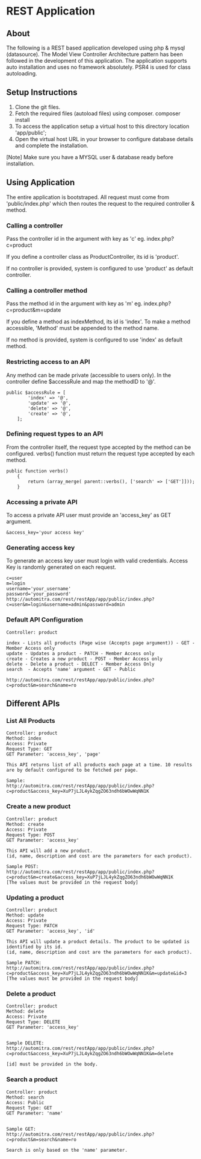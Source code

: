 # REST Application

## About
The following is a REST based application developed using php & mysql (datasource). The Model View Controller Architecture pattern has been followed in the development of this application. The application supports auto installation and uses no framework absolutely. PSR4 is used for class autoloading.

## Setup Instructions
1. Clone the git files.
2. Fetch the required files (autoload files) using composer.
	composer install
3. To access the application setup a virtual host to this directory location
	'app/public';
4. Open the virtual host URL in your browser to configure database details and complete the installation.

[Note] Make sure you have a MYSQL user & database ready before installation.


## Using Application

The entire application is bootstraped. All request must come from 'public/index.php' which then routes the request to the required controller & method.

### Calling a controller
Pass the controller id in the argument with key as 'c'
eg. index.php?c=product

If you define a controller class as ProductController, its id is 'product'.

If no controller is provided, system is configured to use 'product' as default controller.

### Calling a controller method
Pass the method id in the argument with key as 'm'
eg. index.php?c=product&m=update

If you define a method as indexMethod, its id is 'index'. To make a method accessible, 'Method' must be appended to the method name.

If no method is provided, system is configured to use 'index' as default method.

### Restricting access to an API
Any method can be made private (accessible to users only). In the controller define $accessRule and map the methodID to '@'.
```
public $accessRule = [
        'index' => '@',
        'update' => '@',
        'delete' => '@',
        'create' => '@',
    ];
```


### Defining request types to an API
From the controller itself, the request type accepted by the method can be configured. verbs() function must return the request type accepted by each method.
```
public function verbs()
    {
        return (array_merge( parent::verbs(), ['search' => ['GET']]));
    }
```

### Accessing a private API
To access a private API user must provide an 'access_key' as GET argument.
```
&access_key='your access key'
```

### Generating access key
To generate an access key user must login with valid credentials. Access Key is randomly generated on each request.
```
c=user
m=login
username='your_username'
password='your_password'
http://automitra.com/rest/restApp/app/public/index.php?c=user&m=login&username=admin&password=admin
```


### Default API Configuration
```
Controller: product

index - Lists all products (Page wise (Accepts page argument)) - GET - Member Access only
update - Updates a product - PATCH - Member Access only
create - Creates a new product - POST - Member Access only
delete - Delete a product - DELECT - Member Access Only
search	- Accepts 'name' argument - GET - Public

http://automitra.com/rest/restApp/app/public/index.php?c=product&m=search&name=ro
```


## Different APIs

### List All Products
```
Controller: product
Method: index
Access: Private
Request Type: GET
GET Parameter: 'access_key', 'page'

This API returns list of all products each page at a time. 10 results are by default configured to be fetched per page.

Sample:
http://automitra.com/rest/restApp/app/public/index.php?c=product&access_key=XuP7jLJL4ykZqgZO63ndh6bWOwWqNN1K
```

### Create a new product
```
Controller: product
Method: create
Access: Private
Request Type: POST
GET Parameter: 'access_key'

This API will add a new product. 
(id, name, description and cost are the parameters for each product).

Sample POST:
http://automitra.com/rest/restApp/app/public/index.php?c=product&m=create&access_key=XuP7jLJL4ykZqgZO63ndh6bWOwWqNN1K
[The values must be provided in the request body]
```

### Updating a product
```
Controller: product
Method: update
Access: Private
Request Type: PATCH
GET Parameter: 'access_key', 'id'

This API will update a product details. The product to be updated is identified by its id.
(id, name, description and cost are the parameters for each product).

Sample PATCH:
http://automitra.com/rest/restApp/app/public/index.php?c=product&access_key=XuP7jLJL4ykZqgZO63ndh6bWOwWqNN1K&m=update&id=3
[The values must be provided in the request body]
```

### Delete a product
```
Controller: product
Method: delete
Access: Private
Request Type: DELETE
GET Parameter: 'access_key'


Sample DELETE:
http://automitra.com/rest/restApp/app/public/index.php?c=product&access_key=XuP7jLJL4ykZqgZO63ndh6bWOwWqNN1K&m=delete

[id] must be provided in the body.
```

### Search a product
```
Controller: product
Method: search
Access: Public
Request Type: GET
GET Parameter: 'name'


Sample GET:
http://automitra.com/rest/restApp/app/public/index.php?c=product&m=search&name=ro

Search is only based on the 'name' parameter.
```
